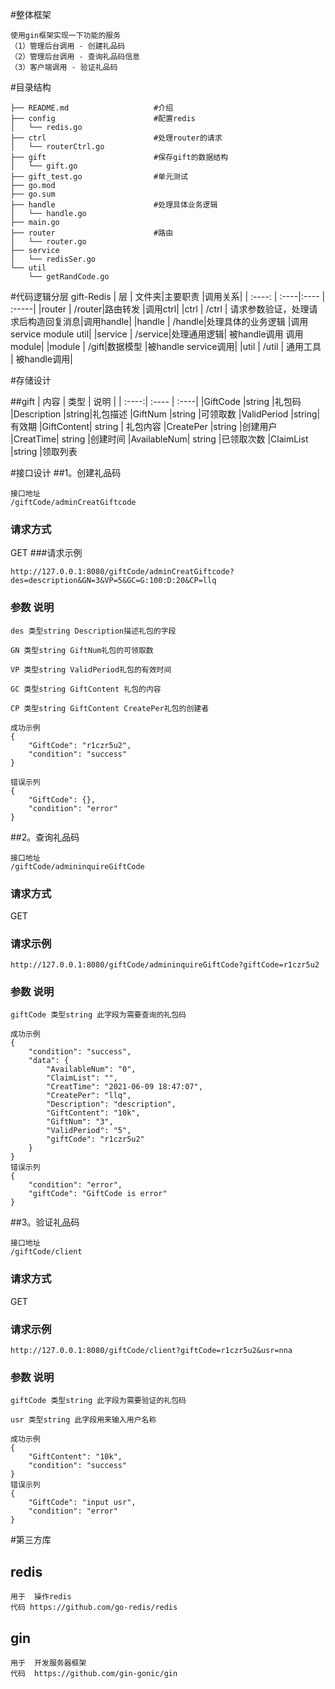 #整体框架
```
使用gin框架实现一下功能的服务
（1）管理后台调用 - 创建礼品码
（2）管理后台调用 - 查询礼品码信息
（3）客户端调用 - 验证礼品码
```

#目录结构
```
├── README.md                   #介绍
├── config                      #配置redis
│   └── redis.go
├── ctrl                        #处理router的请求
│   └── routerCtrl.go
├── gift                        #保存gift的数据结构
│   └── gift.go
├── gift_test.go                #单元测试
├── go.mod
├── go.sum
├── handle                      #处理具体业务逻辑
│   └── handle.go
├── main.go
├── router                      #路由        
│   └── router.go
├── service
│   └── redisSer.go
└── util
    └── getRandCode.go
```
#代码逻辑分层  gift-Redis
| 层     | 文件夹|主要职责 |调用关系|
| :----: | :----|:---- | :-----|
|router  | /router|路由转发 |调用ctrl|
|ctrl    | /ctrl  | 请求参数验证，处理请求后构造回复消息|调用handle|
|handle  | /handle|处理具体的业务逻辑 |调用service module util|
|service | /service|处理通用逻辑| 被handle调用 调用module|
|module  | /gift|数据模型 |被handle service调用|
|util    | /util | 通用工具 | 被handle调用|


#存储设计

##gift
| 内容 | 类型 |  说明 |
| :----:| :---- | :----|
|GiftCode |string |礼包码
|Description |string|礼包描述
|GiftNum |string	|可领取数
|ValidPeriod |string|有效期
|GiftContent| string | 礼包内容
|CreatePer |string  |创建用户
|CreatTime| string  |创建时间
|AvailableNum| string |已领取次数
|ClaimList |string   |领取列表

#接口设计
##1。创建礼品码

```
接口地址 
/giftCode/adminCreatGiftcode 
```
### 请求方式
GET
###请求示例
```
http://127.0.0.1:8080/giftCode/adminCreatGiftcode?des=description&GN=3&VP=5&GC=G:100:D:20&CP=llq
```
### 参数  说明

``` 
des 类型string Description描述礼包的字段
```
``` 
GN 类型string GiftNum礼包的可领取数
```
``` 
VP 类型string ValidPeriod礼包的有效时间
```
``` 
GC 类型string GiftContent 礼包的内容
```
``` 
CP 类型string GiftContent CreatePer礼包的创建者
```

```
成功示例 
{
    "GiftCode": "r1czr5u2",
    "condition": "success"
}

错误示列 
{
    "GiftCode": {},
    "condition": "error"
}
```

##2。查询礼品码
```
接口地址 
/giftCode/admininquireGiftCode 
```
### 请求方式
GET
### 请求示例
```
http://127.0.0.1:8080/giftCode/admininquireGiftCode?giftCode=r1czr5u2
```

### 参数  说明

``` 
giftCode 类型string 此字段为需要查询的礼包码
```


```
成功示例 
{
    "condition": "success",
    "data": {
        "AvailableNum": "0",
        "ClaimList": "",
        "CreatTime": "2021-06-09 18:47:07",
        "CreatePer": "llq",
        "Description": "description",
        "GiftContent": "10k",
        "GiftNum": "3",
        "ValidPeriod": "5",
        "giftCode": "r1czr5u2"
    }
}
错误示列 
{
    "condition": "error",
    "giftCode": "GiftCode is error"
}
```

##3。验证礼品码

```
接口地址 
/giftCode/client 
```
### 请求方式
GET
### 请求示例
```
http://127.0.0.1:8080/giftCode/client?giftCode=r1czr5u2&usr=nna
```

### 参数  说明

``` 
giftCode 类型string 此字段为需要验证的礼包码
```
``` 
usr 类型string 此字段用来输入用户名称
```

```
成功示例 
{
    "GiftContent": "10k",
    "condition": "success"
}
错误示列 
{
    "GiftCode": "input usr",
    "condition": "error"
}
```

#第三方库
## redis
```
用于  操作redis 
代码 https://github.com/go-redis/redis
```

## gin
```
用于  开发服务器框架
代码  https://github.com/gin-gonic/gin 
```
